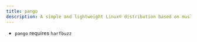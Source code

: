 ```yaml
---
title: pango
description: A simple and lightweight Linux® distribution based on musl libc and toybox
---
```


- `pango` requires `harfbuzz`
